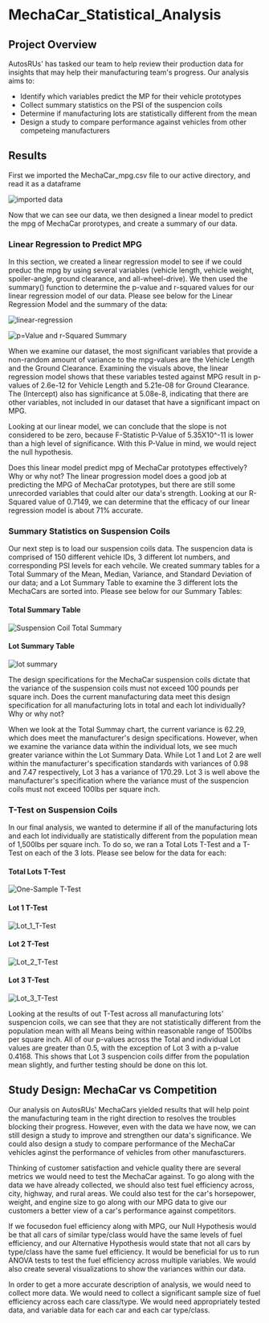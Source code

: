 # MechaCar_Statistical_Analysis

## Project Overview

AutosRUs' has tasked our team to help review their production data for insights that may help their manufacturing team's progress. Our analysis aims to:

  * Identify which variables predict the MP for their vehicle prototypes
  * Collect summary statistics on the PSI of the suspencion coils
  * Determine if manufacturing lots are statistically different from the mean
  * Design a study to compare performance against vehicles from other competeing manufacturers

## Results

First we imported the MechaCar_mpg.csv file to our active directory, and read it as a dataframe

![imported data](https://user-images.githubusercontent.com/84881187/133892824-dc3de7c9-d64d-4c8a-9716-08d6ce24edb2.PNG)


Now that we can see our data, we then designed a linear model to predict the mpg of MechaCar prorotypes, and create a summary of our data.

### Linear Regression to Predict MPG

In this section, we created a linear regression model to see if we could preduc the mpg by using several variables (vehicle length, vehicle weight, spoiler-angle, ground clearance, and all-wheel-drive). We then used the summary() function to determine the p-value and r-squared values for our linear regression model of our data. Please see below for the Linear Regression Model and the summary of the data:


![linear-regression](https://user-images.githubusercontent.com/84881187/133892937-703e02b2-f7da-446c-b06d-46458a244387.PNG)

![p=Value and r-Squared Summary](https://user-images.githubusercontent.com/84881187/133893081-c0f5a62a-fcb2-4d9a-a756-f3a77ddff0cd.PNG)


When we examine our dataset, the most significant variables that provide a non-random amount of variance to the mpg-values are the Vehicle Length and the Ground Clearance. Examining the visuals above, the linear regression model shows that these variables tested against MPG result in p-values of 2.6e-12 for Vehicle Length and 5.21e-08 for Ground Clearance. The (Intercept) also has significance at 5.08e-8, indicating that there are other variables, not included in our dataset that have a significant impact on MPG.

Looking at our linear model, we can conclude that the slope is not considered to be zero, because F-Statistic P-Value of 5.35X10^-11 is lower than a high level of significance. With this P-Value in mind, we would reject the null hypothesis. 


Does this linear model predict mpg of MechaCar prototypes effectively? Why or why not?
The linear progression model does a good job at predicting the MPG of MechaCar prototypes, but there are still some unrecorded variables that could alter our data's strength. Looking at our R-Squared value of 0.7149, we can determine that the efficacy of our linear regression model is about 71% accurate. 

### Summary Statistics on Suspension Coils

Our next step is to load our suspension coils data. The suspencion data is comprised of 150 different vehicle IDs, 3 different lot numbers, and corresponding PSI levels for each vehcile. We created summary tables for a Total Summary of the Mean, Median, Variance, and Standard Deviation of our data; and a Lot Summary Table to examine the 3 different lots the MechaCars are sorted into. Please see below for our Summary Tables:

#### Total Summary Table
![Suspension Coil Total Summary](https://user-images.githubusercontent.com/84881187/133894566-7ffe94f3-3518-450d-8cb1-d6bcdd929b5e.PNG)



#### Lot Summary Table
![lot summary](https://user-images.githubusercontent.com/84881187/133894573-0625356c-14ed-4e04-bc18-075f19ff80d1.PNG)


The design specifications for the MechaCar suspension coils dictate that the variance of the suspension coils must not exceed 100 pounds per square inch. Does the current manufacturing data meet this design specification for all manufacturing lots in total and each lot individually? Why or why not?

When we look at the Total Summay chart, the current variance is 62.29, which does meet the manufacturer's design specifications. However, when we examine the variance data within the individual lots, we see much greater variance within the Lot Summary Data. While Lot 1 and Lot 2 are well within the manufacturer's specification standards with variances of 0.98 and 7.47 respectively, Lot 3 has a variance of 170.29. Lot 3 is well above the manufacturer's specification where the variance must of the suspencion coils must not exceed 100lbs per square inch. 

### T-Test on Suspension Coils

In our final analysis, we wanted to determine if all of the manufacturing lots and each lot individually are statistically different from the population mean of 1,500lbs per square inch. To do so, we ran a Total Lots T-Test and a T-Test on each of the 3 lots. Please see below for the data for each:


#### Total Lots T-Test

![One-Sample T-Test](https://user-images.githubusercontent.com/84881187/133894949-41b9e433-7e3f-403f-992d-8487e10a8617.PNG)


#### Lot 1 T-Test
![Lot_1_T-Test](https://user-images.githubusercontent.com/84881187/133894958-90e780a5-c3f6-4bf2-b240-b4fd43805248.PNG)



#### Lot 2 T-Test
![Lot_2_T-Test](https://user-images.githubusercontent.com/84881187/133894964-5789349a-7fc5-4093-a1eb-7dcb3ac498da.PNG)


#### Lot 3 T-Test
![Lot_3_T-Test](https://user-images.githubusercontent.com/84881187/133894985-baae076a-dd13-46da-9d8a-212b54d9a34c.PNG)

Looking at the results of out T-Test across all manufacturing lots' suspencion coils, we can see that they are not statistically different from the population mean with all Means being within reasonable range of 1500lbs per square inch. All of our p-values across the Total and individual Lot values are greater than 0.5, with the exception of Lot 3 with a p-value 0.4168. This shows that Lot 3 suspencion coils differ from the population mean slightly, and further testing should be done on this lot.


## Study Design: MechaCar vs Competition

Our analysis on AutosRUs' MechaCars yielded results that will help point the manufacturing team in the right direction to resolves the troubles blocking their progress. However, even with the data we have now, we can still design a study to improve and strengthen our data's significance. We could also design a study to compare performance of the MechaCar vehicles aginst the performance of vehicles from other manufascturers.

Thinking of customer satisfaction and vehicle quality there are several metrics we would need to test the MechaCar against. To go along with the data we have already collected, we should also test fuel efficiency across, city, highway, and rural areas. We could also test for the car's horsepower, weight, and engine size to go along with our MPG data to give our customers a better view of a car's performance against competitors. 

If we focusedon fuel efficiency along with MPG, our Null Hypothesis would be that all cars of similar type/class would have the same levels of fuel efficiency, and our Alternative Hypothesis would state that not all cars by type/class have the same fuel efficiency. It would be beneficial for us to run ANOVA tests to test the fuel efficiency across multiple variables. We would also create several visualizations to show the variances within our data. 

In order to get a more accurate description of analysis, we would need to collect more data. We would need to collect a significant sample size of fuel efficiency across each care class/type. We would need appropriately tested data, and variable data for each car and each car type/class.


